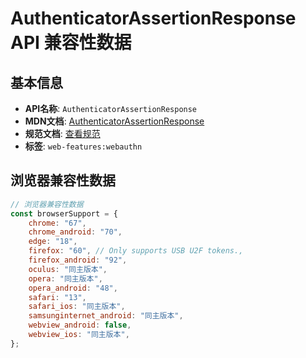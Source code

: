 # AuthenticatorAssertionResponse API 兼容性数据

## 基本信息

- **API名称**: `AuthenticatorAssertionResponse`
- **MDN文档**: [AuthenticatorAssertionResponse](https://developer.mozilla.org/docs/Web/API/AuthenticatorAssertionResponse)
- **规范文档**: [查看规范](https://w3c.github.io/webauthn/#iface-authenticatorassertionresponse)
- **标签**: `web-features:webauthn`

## 浏览器兼容性数据

```javascript
// 浏览器兼容性数据
const browserSupport = {
    chrome: "67",
    chrome_android: "70",
    edge: "18",
    firefox: "60", // Only supports USB U2F tokens.,
    firefox_android: "92",
    oculus: "同主版本",
    opera: "同主版本",
    opera_android: "48",
    safari: "13",
    safari_ios: "同主版本",
    samsunginternet_android: "同主版本",
    webview_android: false,
    webview_ios: "同主版本",
};

```


